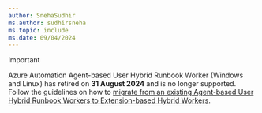 ```yaml
---
author: SnehaSudhir
ms.author: sudhirsneha
ms.topic: include
ms.date: 09/04/2024
---
```


> [!Important]
> Azure Automation Agent-based User Hybrid Runbook Worker (Windows and Linux) has retired on **31 August 2024** and is no longer supported. Follow the guidelines on how to [migrate from an existing Agent-based User Hybrid Runbook Workers to Extension-based Hybrid Workers](../migrate-existing-agent-based-hybrid-worker-to-extension-based-workers.md).